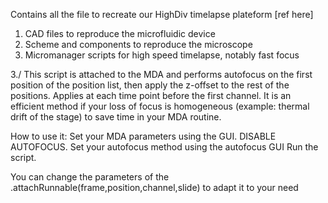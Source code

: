Contains all the file to recreate our HighDiv timelapse plateform [ref here]
1. CAD files to reproduce the microfluidic device
2. Scheme and components to reproduce the microscope
3. Micromanager scripts for high speed timelapse, notably fast focus



3./
This script is attached to the MDA and performs autofocus on the first position of the position list, then apply the z-offset to the rest of the positions. Applies at each time point before the first channel. It is an efficient method if your loss of focus is homogeneous (example: thermal drift of the stage) to save time in your MDA routine.

How to use it: Set your MDA parameters using the GUI. DISABLE AUTOFOCUS. Set your autofocus method using the autofocus GUI Run the script.

You can change the parameters of the .attachRunnable(frame,position,channel,slide) to adapt it to your need
